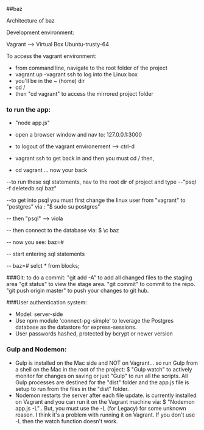 ##baz

Architecture of baz

Development environment:

Vagrant --> Virtual Box Ubuntu-trusty-64

To access the vagrant environment:
- from command line, navigate to the root folder of the project
- vagrant up
-vagrant ssh to log into the Linux box
- you'll be in the ~ (home) dir
- cd /
- then "cd vagrant" to access the mirrored project folder

### to run the app: 
- "node app.js"
- open a browser window and nav to: 127.0.0.1:3000

- to logout of the vagrant environement -->  ctrl-d
- vagrant ssh to get back in and then you must cd / then,
- cd vagrant ... now your back




--to run these sql statements, nav to the root dir of project and type
--"psql -f deletedb.sql baz"

--to get into psql you must first change the linux user from "vagrant" to "postgres" via :  "$ sudo su postgres"

-- then "psql"  --> viola

-- then connect to the database via: $ \c baz

-- now you see: baz=#

-- start entering sql statements

-- baz=# selct * from blocks;


###Git:
to do a commit:
"git add -A" to add all changed files to the staging area
"git status" to view the stage area.
"git commit" to commit to the repo.
"git push origin master" to push your changes to git hub.


###User authentication system:
- Model: server-side 
- Use npm module 'connect-pg-simple' to leverage the Postgres database as the datastore for express-sessions.
- User passwords hashed, protected by bcrypt or newer version

### Gulp and Nodemon:
- Gulp is installed on the Mac side and NOT on Vagrant... so run Gulp from a shell on the Mac in the root of the project: $ "Gulp watch" to actively monitor for changes on saving or just "Gulp" to run all the scripts. All Gulp processes are destined for the "dist" folder and the app.js file is setup to run from the files in the "dist" folder.
- Nodemon restarts the server after each file update. is currently installed on Vagrant and you can run it on the Vagrant machine via: $ "Nodemon app.js -L"  . But, you must use the -L (for Legacy) for some unknown reason. I think it's a problem with running it on Vagrant. If you don't use -L then the watch function doesn't work.














